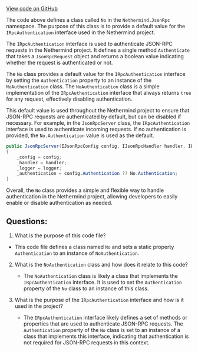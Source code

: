 [View code on GitHub](https://github.com/nethermindeth/nethermind/Nethermind.JsonRpc/No.cs)

The code above defines a class called `No` in the `Nethermind.JsonRpc` namespace. The purpose of this class is to provide a default value for the `IRpcAuthentication` interface used in the Nethermind project. 

The `IRpcAuthentication` interface is used to authenticate JSON-RPC requests in the Nethermind project. It defines a single method `Authenticate` that takes a `JsonRpcRequest` object and returns a boolean value indicating whether the request is authenticated or not. 

The `No` class provides a default value for the `IRpcAuthentication` interface by setting the `Authentication` property to an instance of the `NoAuthentication` class. The `NoAuthentication` class is a simple implementation of the `IRpcAuthentication` interface that always returns `true` for any request, effectively disabling authentication. 

This default value is used throughout the Nethermind project to ensure that JSON-RPC requests are authenticated by default, but can be disabled if necessary. For example, in the `JsonRpcServer` class, the `IRpcAuthentication` interface is used to authenticate incoming requests. If no authentication is provided, the `No.Authentication` value is used as the default. 

```csharp
public JsonRpcServer(IJsonRpcConfig config, IJsonRpcHandler handler, ILogger<JsonRpcServer> logger)
{
    _config = config;
    _handler = handler;
    _logger = logger;
    _authentication = config.Authentication ?? No.Authentication;
}
```

Overall, the `No` class provides a simple and flexible way to handle authentication in the Nethermind project, allowing developers to easily enable or disable authentication as needed.
## Questions: 
 1. What is the purpose of this code file?
   - This code file defines a class named `No` and sets a static property `Authentication` to an instance of `NoAuthentication`.

2. What is the `NoAuthentication` class and how does it relate to this code?
   - The `NoAuthentication` class is likely a class that implements the `IRpcAuthentication` interface. It is used to set the `Authentication` property of the `No` class to an instance of this class.

3. What is the purpose of the `IRpcAuthentication` interface and how is it used in the project?
   - The `IRpcAuthentication` interface likely defines a set of methods or properties that are used to authenticate JSON-RPC requests. The `Authentication` property of the `No` class is set to an instance of a class that implements this interface, indicating that authentication is not required for JSON-RPC requests in this context.